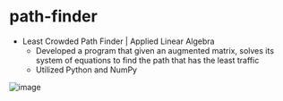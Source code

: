 # path-finder

* Least Crowded Path Finder | Applied Linear Algebra
  * Developed a program that given an augmented matrix, solves its system of equations to find the path that has the least traffic
  * Utilized Python and NumPy

![image](https://github.com/amirbelbasi/path-finder/assets/58425120/34d86340-2c0f-45fb-8650-d32480a09c45)
